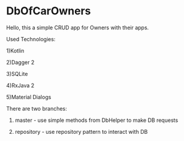 # DbOfCarOwners

Hello, this a simple CRUD app for Owners with their apps.

Used Technologies: 

1)Kotlin

2)Dagger 2

3)SQLite

4)RxJava 2

5)Material Dialogs

There are two branches:

1) master - use simple methods from DbHelper to make DB requests

2) repository - use repository pattern to interact with DB
